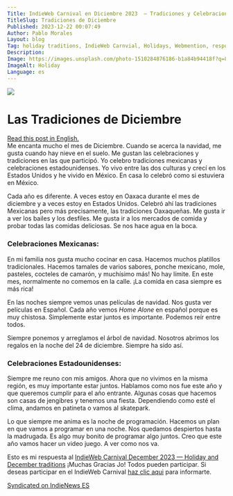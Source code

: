 ```yaml
---
Title: IndieWeb Carnival en Diciembre 2023  — Tradiciones y Celebraciones de Diciembre
TitleSlug: Tradiciones de Diciembre
Published: 2023-12-22 00:07:49
Author: Pablo Morales
Layout: blog
Tag: holiday traditions, IndieWeb Carnvial, Holidays, Webmention, response, Spanish, Español
Description: 
Image: https://images.unsplash.com/photo-1510284876186-b1a84b94418f?q=80&w=2670&auto=format&fit=crop&ixlib=rb-4.0.3&ixid=M3wxMjA3fDB8MHxwaG90by1wYWdlfHx8fGVufDB8fHx8fA%3D%3Dixid=M3wxMjA3fDB8MHxwaG90by1wYWdlfHx8fGVufDB8fHx8fA%3D%3D
ImageAlt: Holiday
Language: es
---
```

<div class="measure f3 center mv5 black-70">
   <img src="https://images.unsplash.com/photo-1510284876186-b1a84b94418f?q=80&w=2670&auto=format&fit=crop&ixlib=rb-4.0.3&ixid=M3wxMjA3fDB8MHxwaG90by1wYWdlfHx8fGVufDB8fHx8fA%3D%3D" class="db w-100"/>
   <h1 class="fw6 f3 avenir">Las Tradiciones de Diciembre</h1>
   <a rel="alternate" href="https://lifeofpablo.com/blog/holiday-traditions"  hreflang="en">Read this post in English.</a>
   <div class="lh-copy measure f4 f3-ns black-70 baskerville" markdown="1">
Me encanta mucho el mes de Diciembre. Cuando se acerca la navidad, me gusta cuando hay nieve en el suelo. Me gustan las celebraciones y tradiciones en las que participó. Yo celebro tradiciones mexicanas y celebraciones estadounidenses. Yo vivo entre las dos culturas y crecí en los Estados Unidos y he vivido en México. En casa lo celebró como si estuviera en México.

Cada año es diferente. A veces estoy en Oaxaca durante el mes de diciembre y a veces estoy en Estados Unidos. Celebró ahí las tradiciones Mexicanas pero más precisamente, las tradiciones Oaxaqueñas. Me gusta ir a ver los bailes y los desfiles. Me gusta ir a los mercados de comida y probar todas las comidas deliciosas. Se nos hace agua en la boca.

### Celebraciones Mexicanas:
En mi familia nos gusta mucho cocinar en casa. Hacemos muchos platillos tradicionales. Hacemos tamales de varios sabores, ponche mexicano, mole, pasteles, cocteles de camarón, y muchísimo más! No hay límite. En este mes, normalmente no comemos en la calle. ¡La comida en casa siempre es más rica!

En las noches siempre vemos unas películas de navidad. Nos gusta ver películas en Español. Cada año vemos *Home Alone* en español porque es muy chistosa. Simplemente estar juntos es importante. Podemos reír entre todos.

Siempre ponemos y arreglamos el árbol de navidad. Nosotros abrimos los regalos en la noche del 24 de diciembre. Siempre ha sido así.



### Celebraciones Estadounidenses:
Siempre me reuno con mis amigos. Ahora que no vivimos en la misma región, es muy importante estar juntos. Hablamos como nos fue este año y que queremos cumplir para el año entrante. Algunas cosas que  hacemos son casas de jengibres y tenemos una fiesta. Dependiendo como esté el clima, andamos en patineta o vamos al skatepark.

Lo que siempre me anima es la noche de programación. Hacemos un plan en que vamos a programar en una noche. Nos quedamos despiertos hasta la madrugada. Es algo muy bonito de programar algo juntos. Creo que este año vamos hacer un video juego. A ver como nos va.


Esto es mi respuesta al <a href="https://dead.garden/blog/indieweb-carnival-december-2023----holiday-and-december-traditions.html" class="u-reply-to i">IndieWeb Carnival December 2023 — Holiday and December traditions</a>  ¡Muchas Gracias Jo! Todos pueden participar. Si deseas participar en el IndieWeb Carnival [haz clic aqui](https://indieweb.org/indieweb-carnival) para informarte.

<a href="https://news.indieweb.org/es" class="u-syndication i">Syndicated on IndieNews ES</a>

      
   </div>
</div>
